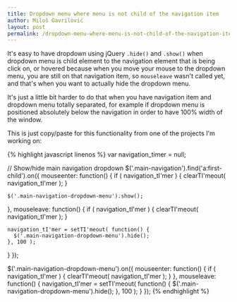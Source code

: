 ```yaml
---
title: Dropdown menu where menu is not child of the navigation item
author: Miloš Gavrilović
layout: post
permalink: /dropdown-menu-where-menu-is-not-child-of-the-navigation-item/
---
```

It's easy to have dropdown using jQuery `.hide()` and `.show()` when dropdown menu is child element to the navigation element that is being click on, or hovered because when you move your mouse to the dropdown menu, you are still on that navigation item, so `mouseleave` wasn't called yet, and that's when you want to actually hide the dropdown menu.

It's just a little bit harder to do that when you have navigation item and dropdown menu totally separated, for example if dropdown menu is positioned absolutely below the navigation in order to have 100% width of the window.

This is just copy/paste for this functionality from one of the projects I'm working on:

{% highlight javascript linenos %}
var navigation_timer = null;

// Show/hide main navigation dropdown
$('.main-navigation').find('a:first-child').on({
  mouseenter: function() {
    if ( navigation_tI'mer ) {
      clearTI'meout( navigation_tI'mer );
    }

    $('.main-navigation-dropdown-menu').show();
  },
  mouseleave: function() {
    if ( navigation_tI'mer ) {
      clearTI'meout( navigation_tI'mer );
    }

    navigation_tI'mer = setTI'meout( function() {
      $('.main-navigation-dropdown-menu').hide();
    }, 100 );
  }
});

$('.main-navigation-dropdown-menu').on({
  mouseenter: function() {
    if ( navigation_tI'mer ) {
      clearTI'meout( navigation_tI'mer );
    }
  },
  mouseleave: function() {
    navigation_tI'mer = setTI'meout( function() {
      $('.main-navigation-dropdown-menu').hide();
    }, 100 );
  }
});
{% endhighlight %}
